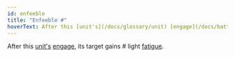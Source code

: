 ```yaml
---
id: enfeeble
title: "Enfeeble #"
hoverText: After this [unit's](/docs/glossary/unit) [engage](/docs/battles/adventurer-turn/engage), its target gains \# light [fatigue](/docs/glossary/fatigue).
---
```


After this [unit's](/docs/glossary/unit) [engage](/docs/battles/adventurer-turn/engage), its target gains # light [fatigue](/docs/glossary/fatigue).
